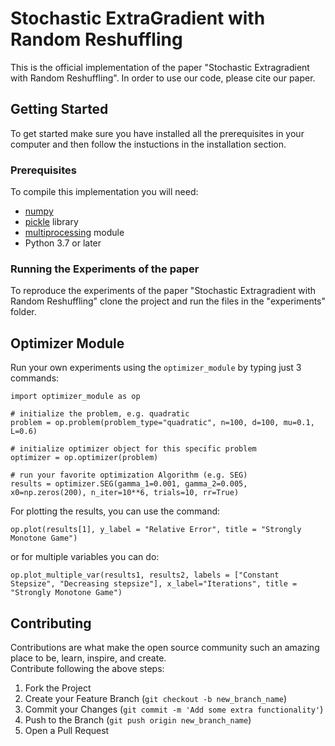 # Stochastic ExtraGradient with Random Reshuffling

This is the official implementation of the paper "Stochastic Extragradient with Random Reshuffling". In order to use our code, please cite our paper.  

<!-- GETTING STARTED -->
## Getting Started
To get started make sure you have installed all the prerequisites in your computer and then follow the instuctions in the installation section.

### Prerequisites
To compile this implementation you will need:
- [numpy](https://numpy.org/install/)
- [pickle](https://docs.python.org/3/library/pickle.html) library
- [multiprocessing](https://docs.python.org/3/library/multiprocessing.html) module
- Python 3.7 or later

### Running the Experiments of the paper
To reproduce the experiments of the paper "Stochastic Extragradient with Random Reshuffling" clone the project and run the files in the "experiments" folder.  

## Optimizer Module 
Run your own experiments using the `optimizer_module` by typing just 3 commands:  
```
import optimizer_module as op

# initialize the problem, e.g. quadratic
problem = op.problem(problem_type="quadratic", n=100, d=100, mu=0.1, L=0.6)

# initialize optimizer object for this specific problem
optimizer = op.optimizer(problem)

# run your favorite optimization Algorithm (e.g. SEG)
results = optimizer.SEG(gamma_1=0.001, gamma_2=0.005, x0=np.zeros(200), n_iter=10**6, trials=10, rr=True)
```

For plotting the results, you can use the command:  
```
op.plot(results[1], y_label = "Relative Error", title = "Strongly Monotone Game")
```

or for multiple variables you can do:
```
op.plot_multiple_var(results1, results2, labels = ["Constant Stepsize", "Decreasing stepsize"], x_label="Iterations", title = "Strongly Monotone Game")
```
<!-- CONTRIBUTING -->
## Contributing

Contributions are what make the open source community such an amazing place to be, learn, inspire, and create.  
Contribute following the above steps:

1. Fork the Project
2. Create your Feature Branch (`git checkout -b new_branch_name`)
3. Commit your Changes (`git commit -m 'Add some extra functionality'`)
4. Push to the Branch (`git push origin new_branch_name`)
5. Open a Pull Request  
